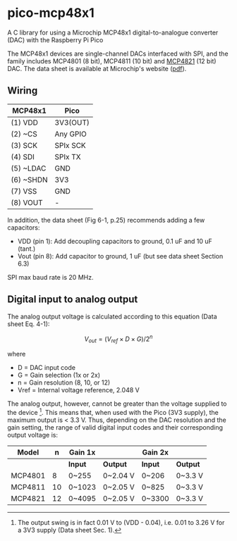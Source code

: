 # pico-mcp48x1

A C library for using a Microchip MCP48x1 digital-to-analogue converter
(DAC) with the Raspberry Pi Pico

The MCP48x1 devices are single-channel DACs interfaced with SPI, and the
family includes MCP4801 (8 bit), MCP4811 (10 bit) and [MCP4821](mcp4821)
(12 bit) DAC. The data sheet is available at Microchip's website
([pdf](datahseet)).

[mcp4821]: https://www.microchip.com/en-us/product/MCP4821

[datasheet]: https://ww1.microchip.com/downloads/aemDocuments/documents/OTH/ProductDocuments/DataSheets/22244B.pdf


## Wiring

| MCP48x1   | Pico 
----------|---------
(1)  VDD  | 3V3(OUT)
(2) ~CS   | Any GPIO
(3) SCK   | SPIx SCK
(4) SDI   | SPIx TX
(5) ~LDAC | GND
(6) ~SHDN | 3V3
(7) VSS   | GND
(8) VOUT  | -

In addition, the data sheet (Fig 6-1, p.25) recommends adding a few
capacitors:

* VDD (pin 1): Add decoupling capacitors to ground, 0.1 uF and 10 uF
  (tant.)
* Vout (pin 8): Add capacitor to ground, 1 uF (but see data sheet
  Section 6.3)

SPI max baud rate is 20 MHz.


## Digital input to analog output

The analog output voltage is calculated according to this equation (Data
sheet Eq. 4-1):

$$V_{out} = (V_{ref} \times D \times G) / 2^n$$

where
* D = DAC input code
* G = Gain selection (1x or 2x)
* n = Gain resolution (8, 10, or 12)
* Vref = Internal voltage reference, 2.048 V


The analog output, however, cannot be greater than the voltage supplied
to the device [^1]. This means that, when used with the Pico (3V3
supply), the maximum output is < 3.3 V. Thus, depending on the DAC
resolution and the gain setting, the range of valid digital input codes
and their corresponding output voltage is:

| Model   | n  | Gain 1x |        | Gain 2x |        |
|---------|----|--------|----------|--------|---------| 
|         |    | **Input**  | **Output**   | **Input**  | **Output**  |
| MCP4801 |  8 | 0~255  | 0~2.04 V | 0~206  | 0~3.3 V |
| MCP4811 | 10 | 0~1023 | 0~2.05 V | 0~825  | 0~3.3 V |
| MCP4821 | 12 | 0~4095 | 0~2.05 V | 0~3300 | 0~3.3 V |

[^1]: The output swing is in fact 0.01 V to (VDD - 0.04), i.e. 0.01 to
3.26 V for a 3V3 supply (Data sheet Sec. 1).